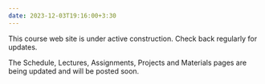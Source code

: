 ```yaml
---
date: 2023-12-03T19:16:00+3:30
---
```

This course web site is under active construction. Check back regularly
for updates.

The Schedule, Lectures, Assignments, Projects and Materials pages are being
updated and will be posted soon.